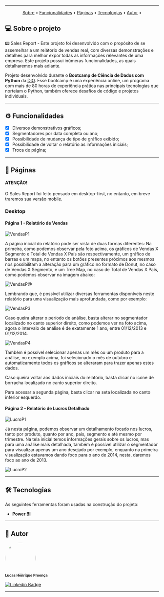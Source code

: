 <div align="center">
<img src="https://github.com/LucasHProenca/Power-BI-Analyst/assets/106993403/c05ab973-8cc0-4555-949c-7a6329eef069" alt="" />
</div>


---

<p align="center">
 <a href="#-sobre-o-projeto">Sobre</a> •
 <a href="#-funcionalidades">Funcionalidades</a> •
 <a href="#-páginas">Páginas</a> • 
 <a href="#-tecnologias">Tecnologias</a> • 
 <a href="#-autor">Autor</a> • 
</p>

## 💻 Sobre o projeto 

 
📟 Sales Report - Este projeto foi desenvolvido com o propósito de se assemelhar a um relátorio de vendas real, com diversas demonstrações e detalhes para melhor expor todas as informações relevantes de uma empresa.
Este projeto possui inúmeras funcionalidades, as quais detalharemos mais adiante.

Projeto desenvolvido durante o **Bootcamp de Ciência de Dados com Python** da [DIO](https://www.dio.me/en).
Esse bootcamp é uma experiência online, um programa com mais de 80 horas de experiência prática nas principais tecnologias que norteiam o Python, também oferece desafios de código e projetos individuais.

---

## ⚙️ Funcionalidades

  - [x] Diversos demonstrativos gráficos;
  - [x] Segmentadores por data completa ou ano;
  - [x] Possibilidade de mudança de tipo de gráfico exibido;
  - [x] Possibilidade de voltar o relatório as informações iniciais;
  - [x] Troca de página;  

---

## 📄 Páginas

#### ATENÇÃO!

O Sales Report foi feito pensado em desktop-first, no entanto, em breve traremos sua versão mobile.

### Desktop 

#### Página 1 - Relatório de Vendas 

![VendasP1](https://github.com/LucasHProenca/Power-BI-Analyst/assets/106993403/b2d7f23b-3300-4795-9031-a3d12d076312)

A página inicial do relatório pode ser vista de duas formas diferentes: Na primeira, como podemos observar pela foto acima, os gráficos de Vendas X Segmento e Total de Vendas X País são respectivamente, um gráfico de barras e um mapa, no entanto os botões presentes próximos aos mesmos nos possibilitam a alteração para um gráfico no formato de Donut, no caso de Vendas X Segmento, e um Tree Map, no caso de Total de Vendas X País, como podemos observar na imagem abaixo:

![VendasP@](https://github.com/LucasHProenca/Power-BI-Analyst/assets/106993403/06152f5b-21b6-4c32-8ad1-0ace28e7ab41)


Lembrando que, é possível utilizar diversas ferramentas disponíveis neste relatório para uma visualização mais aprofundada, como por exemplo:

![VendasP3](https://github.com/LucasHProenca/Power-BI-Analyst/assets/106993403/50eafb8c-8bcb-4bb1-9873-5fca36bf00e2)


Caso queira alterar o período de análise, basta alterar no segmentador localizado no canto superior direito, como podemos ver na foto acima, agora o intervalo de análise é de exatamente 1 ano, entre 01/12/2013 e 01/12/2014.

![VendasP4](https://github.com/LucasHProenca/Power-BI-Analyst/assets/106993403/6da822e1-401b-42f5-828a-688d0b2799fa)


Também é possível selecionar apenas um mês ou um produto para a análise, no exemplo acima, foi selecionado o mês de outubro e automaticamente todos os gráficos se alteraram para trazer apenas estes dados.

Caso queira voltar aos dados iniciais do relatório, basta clicar no icone de borracha localizado no canto superior direito.

Para acessar a segunda página, basta clicar na seta localizada no canto inferior esquerdo.

#### Página 2 - Relatório de Lucros Detalhado

![LucroP1](https://github.com/LucasHProenca/Power-BI-Analyst/assets/106993403/df118801-780e-4057-bafa-5edbd110f469)


Já nesta página, podemos observar um detalhamento focado nos lucros, tanto por produto, quanto por ano, país, segmento e até mesmo por trimestre. Na tela inicial temos informações gerais sobre os lucros, mas para uma análise mais detalhada, também é possível utilizar o segmentador para visualizar apenas um ano desejado por exemplo, enquanto na primeira visualização estavamos dando foco para o ano de 2014, nesta, daremos foco ao ano de 2013.

![LucroP2](https://github.com/LucasHProenca/Power-BI-Analyst/assets/106993403/de5cc14b-fb0e-4009-9017-013f953142d3)


---

## 🛠 Tecnologias

As seguintes ferramentas foram usadas na construção do projeto:

-   **[Power BI](https://reactrouter.com/en/main)**

---

## 🦸 Autor

 <img style="border-radius: 50%;"  src="https://github.com/LucasHProenca/Labecommerce-back-end/assets/106993403/9abf8ee7-9527-42f8-9151-04ccd3db2d97" width="100px;" alt="" />
 <br />
 <sub><b>Lucas Henrique Proença</b></sub>
 <br />

[![Linkedin Badge](https://img.shields.io/badge/-Lucas-blue?style=flat-square&logo=Linkedin&logoColor=white&link=https://www.linkedin.com/in/lucas-proen%C3%A7a-512650106/)](https://www.linkedin.com/in/lucas-proen%C3%A7a-512650106/) 

---
